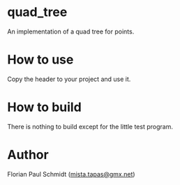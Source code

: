 # quad_tree

An implementation of a quad tree for points.

# How to use

Copy the header to your project and use it.

# How to build

There is nothing to build except for the little test program.

# Author

Florian Paul Schmidt (mista.tapas@gmx.net)



